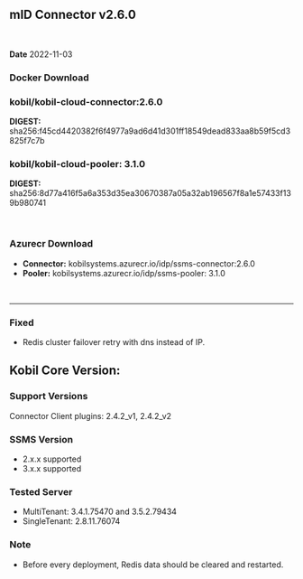 ## mID Connector v2.6.0

<br/>

**Date** 2022-11-03

### **Docker Download**

### kobil/kobil-cloud-connector:2.6.0
**DIGEST:** sha256:f45cd4420382f6f4977a9ad6d41d301ff18549dead833aa8b59f5cd3825f7c7b
### kobil/kobil-cloud-pooler: 3.1.0
**DIGEST:** sha256:8d77a416f5a6a353d35ea30670387a05a32ab196567f8a1e57433f139b980741

<br/>

### **Azurecr Download**
- **Connector:** kobilsystems.azurecr.io/idp/ssms-connector:2.6.0
- **Pooler:** kobilsystems.azurecr.io/idp/ssms-pooler: 3.1.0
<br/>

------------------------------------
 
### Fixed 
* Redis cluster failover retry with dns instead of IP.


## Kobil Core Version: 

### Support Versions
Connector Client plugins: 2.4.2_v1, 2.4.2_v2 
 
### SSMS Version 
* 2.x.x supported 
* 3.x.x supported 

### Tested Server 
* MultiTenant: 3.4.1.75470 and 3.5.2.79434 
* SingleTenant: 2.8.11.76074 

### Note
* Before every deployment, Redis data should be cleared and restarted. 
